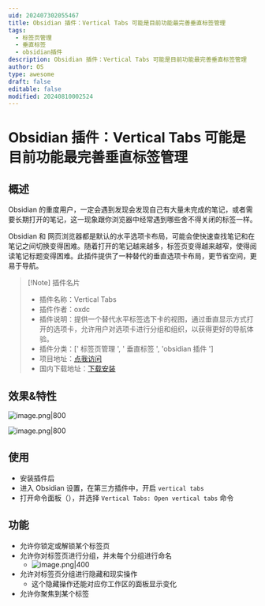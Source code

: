 ```yaml
---
uid: 202407302055467
title: Obsidian 插件：Vertical Tabs 可能是目前功能最完善垂直标签管理
tags:
  - 标签页管理
  - 垂直标签
  - obsidian插件
description: Obsidian 插件：Vertical Tabs 可能是目前功能最完善垂直标签管理
author: OS
type: awesome
draft: false
editable: false
modified: 20240810002524
---
```


# Obsidian 插件：Vertical Tabs 可能是目前功能最完善垂直标签管理

## 概述

Obsidian 的重度用户，一定会遇到发现会发现自己有大量未完成的笔记，或者需要长期打开的笔记，这一现象跟你浏览器中经常遇到哪些舍不得关闭的标签一样。

Obsidian 和 网页浏览器都是默认的水平选项卡布局，可能会使快速查找笔记和在笔记之间切换变得困难。随着打开的笔记越来越多，标签页变得越来越窄，使得阅读笔记标题变得困难。此插件提供了一种替代的垂直选项卡布局，更节省空间，更易于导航。

> [!Note] 插件名片
> - 插件名称：Vertical Tabs
> - 插件作者：oxdc
> - 插件说明：提供一个替代水平标签选下卡的视图，通过垂直显示方式打开的选项卡，允许用户对选项卡进行分组和组织，以获得更好的导航体验。
> - 插件分类：[' 标签页管理 ', ' 垂直标签 ', 'obsidian 插件 ']
> - 项目地址：[点我访问](https://github.com/oxdc/obsidian-vertical-tabs)
> - 国内下载地址：[下载安装](https://pkmer.cn/products/plugin/pluginMarket/?vertical-tabs)

## 效果&特性

![image.png|800](https://cdn.pkmer.cn/images/20240808232329.png!pkmer)

![image.png|800](https://cdn.pkmer.cn/images/20240808232449.png!pkmer)

## 使用

- 安装插件后
- 进入 Obsidian 设置，在第三方插件中，开启 `vertical tabs`
- 打开命令面板（），并选择 `Vertical Tabs: Open vertical tabs` 命令

## 功能

- 允许你锁定或解锁某个标签页
- 允许你对标签页进行分组，并未每个分组进行命名
	- ![image.png|400](https://cdn.pkmer.cn/images/20240808232929.png!pkmer)
- 允许对标签页分组进行隐藏和现实操作
	- 这个隐藏操作还能对应你工作区的面板显示变化
- 允许你聚焦到某个标签


